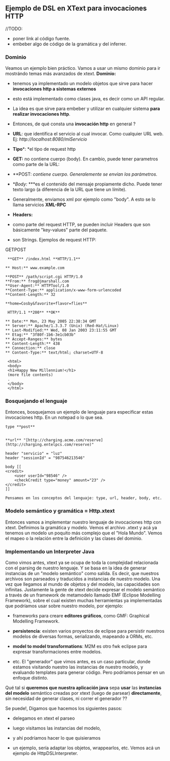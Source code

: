 ## []()Ejemplo de DSL en XText para invocaciones HTTP


//TODO: 
- poner link al código fuente.
- embeber algo de código de la gramática y del inferrer.
### []()Dominio

Veamos un ejemplo bien práctico. Vamos a usar un mismo dominio para ir mostrándo temas más avanzados de xtext.
**Dominio:**


* tenemos ya implementado un modelo objetos que sirve para hacer **invocaciones http a sistemas externos**

* esto está implementado como clases java, es decir como un API regular.
* La idea es que sirve para embeber y utilizar en cualquier sistema **para realizar invocaciones http**.
* Entonces, de qué consta una **invocación http** en general ?

 * **URL**: que identifica el servicio al cual invocar. Como cualquier URL web. Ej: *http://localhost:8080/miServicio*
 * **Tipo***: *el tipo de request http

  * **GET:** no contiene cuerpo (body). En cambio, puede tener parametros como parte de la URL:

  * **POST: **contiene cuerpo. Generalemente se envían los parámetros*.*
 * **Body:* ***es el contenido del mensaje propiamente dicho. Puede tener texto largo (a diferencia de la URL que tiene un límite).

  * Generalmente, enviamos xml por ejemplo como "body". A esto se lo llama servicios **XML-RPC**

 * **Headers:**


  * como parte del request HTTP, se pueden incluir Headers que son básicamente "key-values" parte del paquete.
  * son Strings.
Ejemplos de request HTTP:

 GETPOST 
```
 **GET** /index.html **HTTP/1.1**

** Host:** www.example.com
```
```
**POST** /path/script.cgi HTTP/1.0
**From:** frog@jmarshall.com
**User-Agent:** HTTPTool/1.0
**Content-Type:** application/x-www-form-urlencoded
**Content-Length:** 32

**home=Cosby&favorite+flavor=flies**

```
```
 HTTP/1.1 **200** **OK**

** Date:** Mon, 23 May 2005 22:38:34 GMT
** Server:** Apache/1.3.3.7 (Unix) (Red-Hat/Linux)
** Last-Modified:** Wed, 08 Jan 2003 23:11:55 GMT
** Etag:** "3f80f-1b6-3e1cb03b"
** Accept-Ranges:** bytes
** Content-Length:** 438
** Connection:** close
** Content-Type:** text/html; charset=UTF-8
 
 <html>
 <body>
 <h1>Happy New Millennium!</h1>
 (more file contents)
 .
 </body>
 </html>
```


### []()Bosquejando el lenguaje

Entonces, bosquejamos un ejemplo de lenguaje para especificar estas invocaciones http.
En un notepad o lo que sea.

    type **post**


    **url** "[http://charging.acme.com/reserve](http://charging.entelpcs.com/reserve)"

    header "servicio" = "luz"
    header "sessionId" = "987546213546"

    body [[
    <credit>
        <user userId="98546" />
        <checkCredit type="money" amount="23" />
    </credit>
    ]]
```
Pensamos en los conceptos del lenguaje: type, url, header, body, etc.
```

### []()Modelo semántico y gramática = Http.xtext

Entonces vamos a implementar nuestro lenguaje de invocaciones http con xtext.
Definimos la gramática y modelo.
Vemos el archivo .xtext y acá ya tenemos un modelo un poquito más complejo que el "Hola Mundo".
Vemos el mapeo o la relación entre la definición y las clases del dominio.


### []()Implementando un Interpreter Java
Como vimos antes, xtext ya se ocupa de toda la complejidad relacionada con el parsing de nuestro lenguaje. Y se basa en la idea de generar instancias de un "modelo semántico" como salida.
Es decir, que nuestros archivos son parseados y traducidos a instancias de nuestro modelo.
Una vez que llegamos al mundo de objetos y del modelo, las capacidades son infinitas. Justamente la gente de xtext decide expresar el modelo semántico a través de un framework de metamodelo llamado EMF (Eclipse Modelling Framework), sobre el cual existen muchas herramientas ya implementadas que podríamos usar sobre nuestro modelo, por ejemplo:

* frameworks para creare **editores gráficos**, como GMF: Graphical Modelling Framework.
* **persistencia**: existen varios proyectos de eclipse para persistir nuestros modelos de diversas formas, serializando, mapeando a ORMs, etc.

* **model to model transformations**: M2M es otro fwk eclipse para expresar transformaciones entre modelos.
* etc.
El "generador" que vimos antes, es un caso particular, donde estamos visitando nuestro las instancias de nuestro modelo, y evaluando templates para generar código. Pero podríamos pensar en un enfoque distinto.

Qué tal si **queremos que nuestra aplicación java** sepa **usar** las **instancias del modelo** semántico creadas por xtext (luego de parsear) **directamente**, sin necesidad de generar clases, ni correr el generador ??

Se puede!, Digamos que hacemos los siguientes pasos:

* delegamos en xtext el parseo
* luego visitamos las instancias del modelo, 


 * y ahí podríamos hacer lo que quisieramos
 * un ejemplo, sería adaptar los objetos, wrappearlos, etc.
Vemos acá un ejemplo de HttpDSLInterpreter.